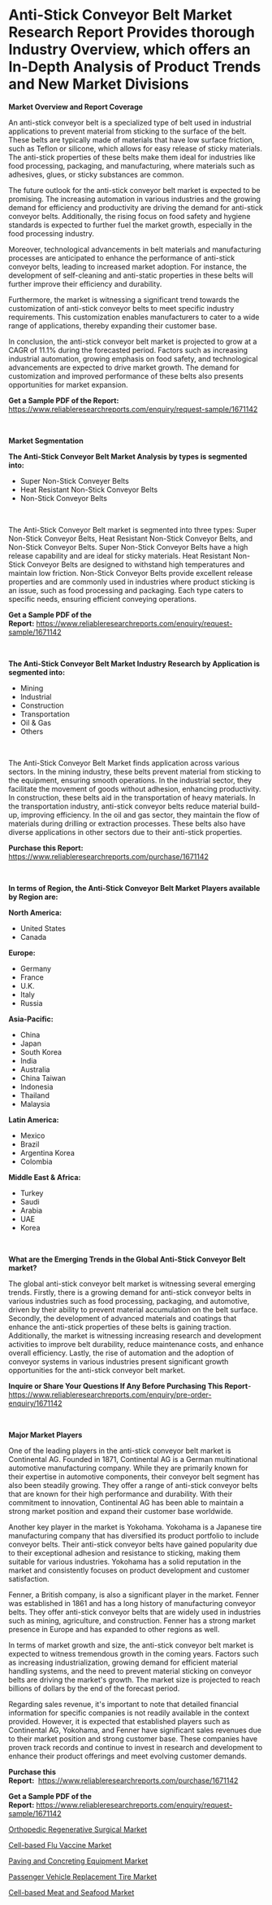 <p><h1>Anti-Stick Conveyor Belt Market Research Report Provides thorough Industry Overview, which offers an In-Depth Analysis of Product Trends and New Market Divisions</h1></p><p><strong>Market Overview and Report Coverage</strong></p>
<p><p>An anti-stick conveyor belt is a specialized type of belt used in industrial applications to prevent material from sticking to the surface of the belt. These belts are typically made of materials that have low surface friction, such as Teflon or silicone, which allows for easy release of sticky materials. The anti-stick properties of these belts make them ideal for industries like food processing, packaging, and manufacturing, where materials such as adhesives, glues, or sticky substances are common.</p><p>The future outlook for the anti-stick conveyor belt market is expected to be promising. The increasing automation in various industries and the growing demand for efficiency and productivity are driving the demand for anti-stick conveyor belts. Additionally, the rising focus on food safety and hygiene standards is expected to further fuel the market growth, especially in the food processing industry.</p><p>Moreover, technological advancements in belt materials and manufacturing processes are anticipated to enhance the performance of anti-stick conveyor belts, leading to increased market adoption. For instance, the development of self-cleaning and anti-static properties in these belts will further improve their efficiency and durability.</p><p>Furthermore, the market is witnessing a significant trend towards the customization of anti-stick conveyor belts to meet specific industry requirements. This customization enables manufacturers to cater to a wide range of applications, thereby expanding their customer base.</p><p>In conclusion, the anti-stick conveyor belt market is projected to grow at a CAGR of 11.1% during the forecasted period. Factors such as increasing industrial automation, growing emphasis on food safety, and technological advancements are expected to drive market growth. The demand for customization and improved performance of these belts also presents opportunities for market expansion.</p></p>
<p><strong>Get a Sample PDF of the Report:</strong> <a href="https://www.reliableresearchreports.com/enquiry/request-sample/1671142">https://www.reliableresearchreports.com/enquiry/request-sample/1671142</a></p>
<p>&nbsp;</p>
<p><strong>Market Segmentation</strong></p>
<p><strong>The Anti-Stick Conveyor Belt Market Analysis by types is segmented into:</strong></p>
<p><ul><li>Super Non-Stick Conveyer Belts</li><li>Heat Resistant Non-Stick Conveyor Belts</li><li>Non-Stick Conveyor Belts</li></ul></p>
<p>&nbsp;</p>
<p><p>The Anti-Stick Conveyor Belt market is segmented into three types: Super Non-Stick Conveyor Belts, Heat Resistant Non-Stick Conveyor Belts, and Non-Stick Conveyor Belts. Super Non-Stick Conveyor Belts have a high release capability and are ideal for sticky materials. Heat Resistant Non-Stick Conveyor Belts are designed to withstand high temperatures and maintain low friction. Non-Stick Conveyor Belts provide excellent release properties and are commonly used in industries where product sticking is an issue, such as food processing and packaging. Each type caters to specific needs, ensuring efficient conveying operations.</p></p>
<p><strong>Get a Sample PDF of the Report:</strong>&nbsp;<a href="https://www.reliableresearchreports.com/enquiry/request-sample/1671142">https://www.reliableresearchreports.com/enquiry/request-sample/1671142</a></p>
<p>&nbsp;</p>
<p><strong>The Anti-Stick Conveyor Belt Market Industry Research by Application is segmented into:</strong></p>
<p><ul><li>Mining</li><li>Industrial</li><li>Construction</li><li>Transportation</li><li>Oil & Gas</li><li>Others</li></ul></p>
<p>&nbsp;</p>
<p><p>The Anti-Stick Conveyor Belt Market finds application across various sectors. In the mining industry, these belts prevent material from sticking to the equipment, ensuring smooth operations. In the industrial sector, they facilitate the movement of goods without adhesion, enhancing productivity. In construction, these belts aid in the transportation of heavy materials. In the transportation industry, anti-stick conveyor belts reduce material build-up, improving efficiency. In the oil and gas sector, they maintain the flow of materials during drilling or extraction processes. These belts also have diverse applications in other sectors due to their anti-stick properties.</p></p>
<p><strong>Purchase this Report:</strong>&nbsp; <a href="https://www.reliableresearchreports.com/purchase/1671142">https://www.reliableresearchreports.com/purchase/1671142</a></p>
<p>&nbsp;</p>
<p><strong>In terms of Region, the Anti-Stick Conveyor Belt Market Players available by Region are:</strong></p>
<p>
    <p> <strong> North America: </strong>
        <ul>
            <li>United States</li>
            <li>Canada</li>
        </ul>
        </p> 
    <p> <strong> Europe: </strong>
        <ul>
            <li>Germany</li>
            <li>France</li>
            <li>U.K.</li>
            <li>Italy</li>
            <li>Russia</li>
        </ul>
        </p> 
    <p> <strong> Asia-Pacific: </strong>
        <ul>
            <li>China</li>
            <li>Japan</li>
            <li>South Korea</li>
            <li>India</li>
            <li>Australia</li>
            <li>China Taiwan</li>
            <li>Indonesia</li>
            <li>Thailand</li>
            <li>Malaysia</li>
        </ul>
        </p> 
    <p> <strong> Latin America: </strong>
        <ul>
            <li>Mexico</li>
            <li>Brazil</li>
            <li>Argentina Korea</li>
            <li>Colombia</li>
        </ul>
        </p> 
    <p> <strong> Middle East & Africa: </strong>
        <ul>
            <li>Turkey</li>
            <li>Saudi</li>
            <li>Arabia</li>
            <li>UAE</li>
            <li>Korea</li>
        </ul>
    </p>
    </p>
<p>&nbsp;</p>
<p><strong>What are the Emerging Trends in the Global Anti-Stick Conveyor Belt market?</strong></p>
<p><p>The global anti-stick conveyor belt market is witnessing several emerging trends. Firstly, there is a growing demand for anti-stick conveyor belts in various industries such as food processing, packaging, and automotive, driven by their ability to prevent material accumulation on the belt surface. Secondly, the development of advanced materials and coatings that enhance the anti-stick properties of these belts is gaining traction. Additionally, the market is witnessing increasing research and development activities to improve belt durability, reduce maintenance costs, and enhance overall efficiency. Lastly, the rise of automation and the adoption of conveyor systems in various industries present significant growth opportunities for the anti-stick conveyor belt market.</p></p>
<p><strong>Inquire or Share Your Questions If Any Before Purchasing This Report</strong>- <a href="https://www.reliableresearchreports.com/enquiry/pre-order-enquiry/1671142">https://www.reliableresearchreports.com/enquiry/pre-order-enquiry/1671142</a></p>
<p>&nbsp;</p>
<p><strong>Major Market Players</strong></p>
<p><p>One of the leading players in the anti-stick conveyor belt market is Continental AG. Founded in 1871, Continental AG is a German multinational automotive manufacturing company. While they are primarily known for their expertise in automotive components, their conveyor belt segment has also been steadily growing. They offer a range of anti-stick conveyor belts that are known for their high performance and durability. With their commitment to innovation, Continental AG has been able to maintain a strong market position and expand their customer base worldwide.</p><p>Another key player in the market is Yokohama. Yokohama is a Japanese tire manufacturing company that has diversified its product portfolio to include conveyor belts. Their anti-stick conveyor belts have gained popularity due to their exceptional adhesion and resistance to sticking, making them suitable for various industries. Yokohama has a solid reputation in the market and consistently focuses on product development and customer satisfaction. </p><p>Fenner, a British company, is also a significant player in the market. Fenner was established in 1861 and has a long history of manufacturing conveyor belts. They offer anti-stick conveyor belts that are widely used in industries such as mining, agriculture, and construction. Fenner has a strong market presence in Europe and has expanded to other regions as well. </p><p>In terms of market growth and size, the anti-stick conveyor belt market is expected to witness tremendous growth in the coming years. Factors such as increasing industrialization, growing demand for efficient material handling systems, and the need to prevent material sticking on conveyor belts are driving the market's growth. The market size is projected to reach billions of dollars by the end of the forecast period.</p><p>Regarding sales revenue, it's important to note that detailed financial information for specific companies is not readily available in the context provided. However, it is expected that established players such as Continental AG, Yokohama, and Fenner have significant sales revenues due to their market position and strong customer base. These companies have proven track records and continue to invest in research and development to enhance their product offerings and meet evolving customer demands.</p></p>
<p><strong>Purchase this Report:</strong>&nbsp;&nbsp;<a href="https://www.reliableresearchreports.com/purchase/1671142">https://www.reliableresearchreports.com/purchase/1671142</a></p>
<p></p>
<p><strong>Get a Sample PDF of the Report:</strong>&nbsp;<a href="https://www.reliableresearchreports.com/enquiry/request-sample/1671142">https://www.reliableresearchreports.com/enquiry/request-sample/1671142</a></p>
<p><p><a href="https://www.linkedin.com/pulse/orthopedic-regenerative-surgical-market-insights-players/">Orthopedic Regenerative Surgical Market</a></p><p><a href="https://www.linkedin.com/pulse/cell-based-flu-vaccine-market-research-report-provides/">Cell-based Flu Vaccine Market</a></p><p><a href="https://medium.com/@tiannathiel2023/paving-and-concreting-equipment-market-analysis-its-cagr-market-segmentation-and-global-industry-edcb581e69ca">Paving and Concreting Equipment Market</a></p><p><a href="https://medium.com/@candaceking17/passenger-vehicle-replacement-tire-market-share-evolution-and-market-growth-trends-2023-2030-1bbd9ab944fc">Passenger Vehicle Replacement Tire Market</a></p><p><a href="https://www.linkedin.com/pulse/cell-based-meat-seafood-market-size-share-global-analysis/">Cell-based Meat and Seafood Market</a></p></p>